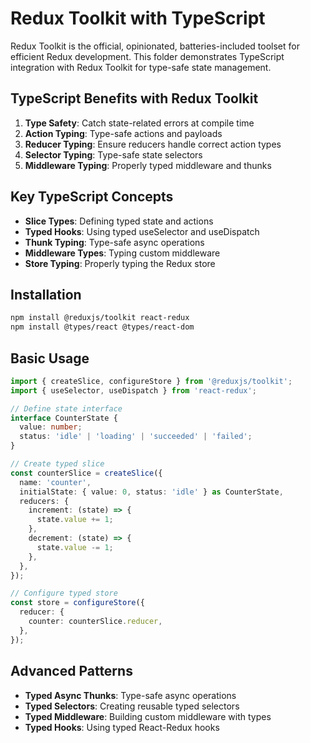 # Redux Toolkit with TypeScript

Redux Toolkit is the official, opinionated, batteries-included toolset for efficient Redux development. This folder demonstrates TypeScript integration with Redux Toolkit for type-safe state management.

## TypeScript Benefits with Redux Toolkit

1. **Type Safety**: Catch state-related errors at compile time
2. **Action Typing**: Type-safe actions and payloads
3. **Reducer Typing**: Ensure reducers handle correct action types
4. **Selector Typing**: Type-safe state selectors
5. **Middleware Typing**: Properly typed middleware and thunks

## Key TypeScript Concepts

- **Slice Types**: Defining typed state and actions
- **Typed Hooks**: Using typed useSelector and useDispatch
- **Thunk Typing**: Type-safe async operations
- **Middleware Types**: Typing custom middleware
- **Store Typing**: Properly typing the Redux store

## Installation

```bash
npm install @reduxjs/toolkit react-redux
npm install @types/react @types/react-dom
```

## Basic Usage

```typescript
import { createSlice, configureStore } from '@reduxjs/toolkit';
import { useSelector, useDispatch } from 'react-redux';

// Define state interface
interface CounterState {
  value: number;
  status: 'idle' | 'loading' | 'succeeded' | 'failed';
}

// Create typed slice
const counterSlice = createSlice({
  name: 'counter',
  initialState: { value: 0, status: 'idle' } as CounterState,
  reducers: {
    increment: (state) => {
      state.value += 1;
    },
    decrement: (state) => {
      state.value -= 1;
    },
  },
});

// Configure typed store
const store = configureStore({
  reducer: {
    counter: counterSlice.reducer,
  },
});
```

## Advanced Patterns

- **Typed Async Thunks**: Type-safe async operations
- **Typed Selectors**: Creating reusable typed selectors
- **Typed Middleware**: Building custom middleware with types
- **Typed Hooks**: Using typed React-Redux hooks